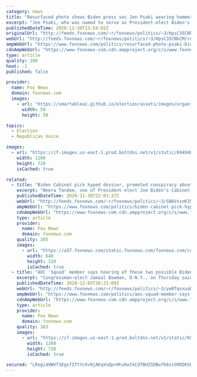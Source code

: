 ```yaml
---
category: news
title: "Resurfaced photo shows Biden press sec Jen Psaki wearing hammer and sickle hat with Russian official"
excerpt: "Jen Psaki, who was named to serve as President-elect Biden's White House press secretary, is facing fresh scrutiny over a photo that shows her wearing a Russian hat that bears the communist hammer-and-sickle logo."
publishedDateTime: 2020-11-30T23:54:02Z
originalUrl: "http://feeds.foxnews.com/~r/foxnews/politics/~3/HpsC35CNkCM/resurfaced-photo-psaki-biden-soviet-union"
webUrl: "http://feeds.foxnews.com/~r/foxnews/politics/~3/HpsC35CNkCM/resurfaced-photo-psaki-biden-soviet-union"
ampWebUrl: "https://www.foxnews.com/politics/resurfaced-photo-psaki-biden-soviet-union.amp"
cdnAmpWebUrl: "https://www-foxnews-com.cdn.ampproject.org/c/s/www.foxnews.com/politics/resurfaced-photo-psaki-biden-soviet-union.amp"
type: article
quality: 160
heat: -1
published: false

provider:
  name: Fox News
  domain: foxnews.com
  images:
    - url: "https://smartableai.github.io/election/assets/images/organizations/foxnews.com-50x50.jpg"
      width: 50
      height: 50

topics:
  - Election
  - Republican Voice

images:
  - url: "https://cf-images.us-east-1.prod.boltdns.net/v1/static/694940094001/e4410172-6700-4184-a454-56a6f60cdcfa/66573f91-c971-4e86-8706-b38cab20ac48/1280x720/match/image.jpg"
    width: 1280
    height: 720
    isCached: true

related:
  - title: "Biden Cabinet pick hyped dossier, promoted conspiracy about Russian hackers changing votes"
    excerpt: "Neera Tandem, one of President-elect Joe Biden’s Cabinet picks, has vigorously upheld the results of the November Election, yet past tweets show her promoting the anti-Trump Steele Dossier as well as conspiracies about Russian hackers influencing the outcome of the 2016 presidential election."
    publishedDateTime: 2020-11-30T22:03:37Z
    webUrl: "http://feeds.foxnews.com/~r/foxnews/politics/~3/SB6VssnK354/biden-cabinet-pick-hyped-dossier-promoted-conspiracy-russian"
    ampWebUrl: "https://www.foxnews.com/politics/biden-cabinet-pick-hyped-dossier-promoted-conspiracy-russian.amp"
    cdnAmpWebUrl: "https://www-foxnews-com.cdn.ampproject.org/c/s/www.foxnews.com/politics/biden-cabinet-pick-hyped-dossier-promoted-conspiracy-russian.amp"
    type: article
    provider:
      name: Fox News
      domain: foxnews.com
    quality: 165
    images:
      - url: "https://a57.foxnews.com/static.foxnews.com/foxnews.com/content/uploads/2020/11/640/320/AP20334841054377.jpg?ve=1&tl=1"
        width: 640
        height: 320
        isCached: true
  - title: "AOC 'Squad' member says hearing of these two possible Biden Cabinet picks 'makes my skin crawl'"
    excerpt: "Congressman-elect Jamaal Bowman, D-N.Y., on Thursday said he was satisfied with some of President-elect Joe Biden’s Cabinet picks, but others made his “skin crawl.”  "
    publishedDateTime: 2020-12-03T20:21:09Z
    webUrl: "http://feeds.foxnews.com/~r/foxnews/politics/~3/yw0TqvxuaD0/aoc-squad-member-says-hearing-these-two-possible-biden-cabinet-picks-makes-my-skin-crawl"
    ampWebUrl: "https://www.foxnews.com/politics/aoc-squad-member-says-hearing-these-two-possible-biden-cabinet-picks-makes-my-skin-crawl.amp"
    cdnAmpWebUrl: "https://www-foxnews-com.cdn.ampproject.org/c/s/www.foxnews.com/politics/aoc-squad-member-says-hearing-these-two-possible-biden-cabinet-picks-makes-my-skin-crawl.amp"
    type: article
    provider:
      name: Fox News
      domain: foxnews.com
    quality: 163
    images:
      - url: "https://cf-images.us-east-1.prod.boltdns.net/v1/static/694940094001/476505cb-4144-4900-9013-5dafd7429c20/6aac77d4-37a1-453b-8d1f-88f467a26d48/1280x720/match/image.jpg"
        width: 1280
        height: 720
        isCached: true

secured: "LRogi49WVf3Egx7ITtYcXv9jAKqVvQp+HhzKwtkCdTBHZSDBw768zsSRRD6SR4nLHiEH1A/jA+RtU1912DHDV7EI/f1mFhmU+ELk7LZDmJzYHtiqOIrNSzuSOjk/BVlY9dFsZlmMsVLL0P0amI3Q4SNaHV443bZJZN1xHkaf/fSFAIXqzWNY/AIWp2Vl3NvOYxtYYUHEX0JLrnwNcZnJDENUmJBpDUtt9CUtpccyxh8HHWY7H/ld27dVgGne3VpmN/7Ni4kk+9XTb/AWyxnZDJf6ehmacwTyUDLUfXyLhDddkPVxXmQy4IGFCXqlJwXSmv7OZYRiuId+FZUBUXAZfpvoGzDR2AOJy2lcru/PezI=;oE4nvF9o2ZcgIBhtdkajCg=="
---
```


